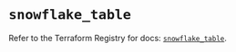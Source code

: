 # `snowflake_table`

Refer to the Terraform Registry for docs: [`snowflake_table`](https://registry.terraform.io/providers/snowflakedb/snowflake/2.6.0/docs/resources/table).
